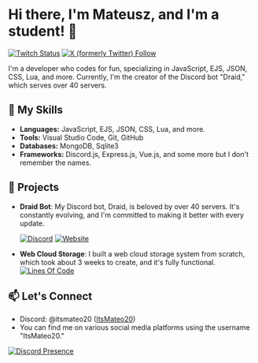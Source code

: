 # Hi there, I'm Mateusz, and I'm a student! 👋

[![Twitch Status](https://img.shields.io/twitch/status/itsmateo20?style=for-the-badge&labelColor=%23431094&color=%23250952)](https://www.twitch.tv/itsmateo20)
[![X (formerly Twitter) Follow](https://img.shields.io/twitter/follow/ItsMateo20?style=for-the-badge)](https://twitter.com/intent/follow?original_referer=https://github.com/ItsMateo20&screen_name=ItsMateo20)

I'm a developer who codes for fun, specializing in JavaScript, EJS, JSON, CSS, Lua, and more. Currently, I'm the creator of the Discord bot "Draid," which serves over 40 servers.

## 🚀 My Skills

- **Languages:** JavaScript, EJS, JSON, CSS, Lua, and more.
- **Tools:** Visual Studio Code, Git, GitHub
- **Databases:** MongoDB, Sqlite3
- **Frameworks:** Discord.js, Express.js, Vue.js, and some more but I don't remember the names.

## 🌟 Projects

- **Draid Bot**: My Discord bot, Draid, is beloved by over 40 servers. It's constantly evolving, and I'm committed to making it better with every update.

  [![Discord](https://img.shields.io/discord/831828880016408637?style=for-the-badge&label=Community%20Server&labelColor=%23103e94&color=%2308204d)](https://draid.vercel.app/support)
  [![Website](https://img.shields.io/website?up_message=ONLINE&up_color=%2310946a&down_message=OFFLINE&down_color=%23941010&url=https%3A%2F%2Fdraid.vercel.app&style=for-the-badge&label=Draid%20Dashboard&labelColor=%23103e94)](https://draid.vercel.app)

- **Web Cloud Storage**: I built a web cloud storage system from scratch, which took about 3 weeks to create, and it's fully functional.
  [![Lines Of Code](https://tokei.rs/b1/github/ItsMateo20/Cloud?style=for-the-badge&color=%23103e94)](https://github.com/ItsMateo20/Cloud)

## 📫 Let's Connect

- Discord: @itsmateo20 ([ItsMateo20](https://discord.com/users/630812692659044352))
- You can find me on various social media platforms using the username "ItsMateo20."

[![Discord Presence](https://lanyard.cnrad.dev/api/630812692659044352)](https://discord.com/users/630812692659044352)

